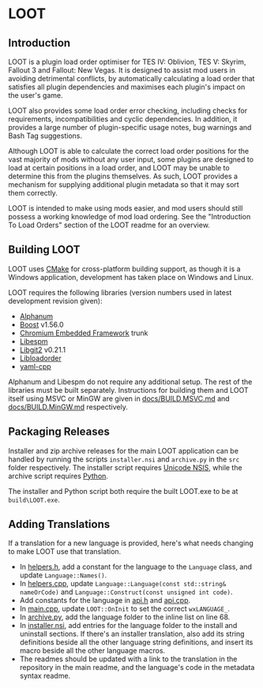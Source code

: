 # LOOT

## Introduction

LOOT is a plugin load order optimiser for TES IV: Oblivion, TES V: Skyrim, Fallout 3 and Fallout: New Vegas. It is designed to assist mod users in avoiding detrimental conflicts, by automatically calculating a load order that satisfies all plugin dependencies and maximises each plugin's impact on the user's game.

LOOT also provides some load order error checking, including checks for requirements, incompatibilities and cyclic dependencies. In addition, it provides a large number of plugin-specific usage notes, bug warnings and Bash Tag suggestions.

Although LOOT is able to calculate the correct load order positions for the vast majority of mods without any user input, some plugins are designed to load at certain positions in a load order, and LOOT may be unable to determine this from the plugins themselves. As such, LOOT provides a mechanism for supplying additional plugin metadata so that it may sort them correctly.

LOOT is intended to make using mods easier, and mod users should still possess a working knowledge of mod load ordering. See the "Introduction To Load Orders" section of the LOOT readme for an overview.


## Building LOOT

LOOT uses [CMake](http://cmake.org) for cross-platform building support, as though it is a Windows application, development has taken place on Windows and Linux.

LOOT requires the following libraries (version numbers used in latest development revision given):

* [Alphanum](http://www.davekoelle.com/files/alphanum.hpp)
* [Boost](http://www.boost.org) v1.56.0
* [Chromium Embedded Framework](https://code.google.com/p/chromiumembedded/) trunk
* [Libespm](http://github.com/WrinklyNinja/libespm)
* [Libgit2](http://libgit2.github.com/) v0.21.1
* [Libloadorder](http://github.com/WrinklyNinja/libloadorder)
* [yaml-cpp](http://github.com/WrinklyNinja/yaml-cpp)

Alphanum and Libespm do not require any additional setup. The rest of the libraries must be built separately. Instructions for building them and LOOT itself using MSVC or MinGW are given in [docs/BUILD.MSVC.md](docs/BUILD.MSVC.md) and [docs/BUILD.MinGW.md](docs/BUILD.MinGW.md) respectively.

## Packaging Releases

Installer and zip archive releases for the main LOOT application can be handled by running the scripts `installer.nsi` and `archive.py` in the `src` folder respectively. The installer script requires [Unicode NSIS](http://www.scratchpaper.com/), while the archive script requires [Python](http://www.python.org/).

The installer and Python script both require the built LOOT.exe to be at `build\LOOT.exe`.

## Adding Translations

If a translation for a new language is provided, here's what needs changing to make LOOT use that translation.

* In [helpers.h](src/backend/helpers.h), add a constant for the language to the `Language` class, and update `Language::Names()`.
* In [helpers.cpp](src/backend/helpers.cpp), update `Language::Language(const std::string& nameOrCode)` and `Language::Construct(const unsigned int code)`.
* Add constants for the language in [api.h](src/api/api.h) and [api.cpp](src/api/api.cpp).
* In [main.cpp](src/gui/main.cpp), update `LOOT::OnInit` to set the correct `wxLANGUAGE_`.
* In [archive.py](src/archive.py), add the language folder to the inline list on line 68.
* In [installer.nsi](src/installer.nsi), add entries for the language folder to the install and uninstall sections. If there's an installer translation, also add its string definitions beside all the other language string definitions, and insert its macro beside all the other language macros.
* The readmes should be updated with a link to the translation in the repository in the main readme, and the language's code in the metadata syntax readme.
